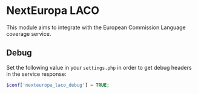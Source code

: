 NextEuropa LACO
===============

This module aims to integrate with the European Commission Language coverage service.

Debug
-----

Set the following value in your `settings.php` in order to get debug headers in the service response:

```php
$conf['nexteuropa_laco_debug'] = TRUE;
```
